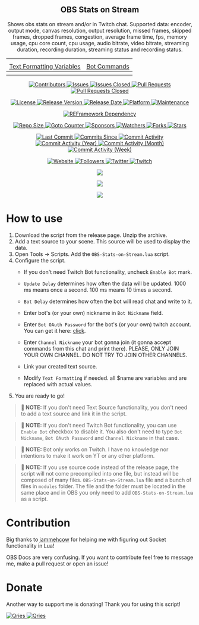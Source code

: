 <p align="center">
	<h2 align="center"><b>OBS Stats on Stream</b></h2>
	<p align="center">Shows obs stats on stream and/or in Twitch chat. Supported data: encoder, output mode, canvas resolution, output resolution, missed frames, skipped frames, dropped frames, congestion,  average frame time, fps, memory usage, cpu core count, cpu usage, audio bitrate, video bitrate, streaming duration, recording duration, streaming status and recording status.</p>
</p>

<table style="width:100%" align="center">
<tr><th colspan="2"></th></tr>
<tr>
	<td align="center"><a href="./Text-Formatting-Variables.md">Text Formatting Variables</a></td>
	<td align="center"><a href="./Bot-Commands.md">Bot Commands</a></td>	
</tr>
  <tr><th colspan="2"></th></tr>
</table>

<p align="center">
	<a href="https://github.com/greencomfytea/obs-stats-on-stream/graphs/contributors">
		<img alt="Contributors" src="https://img.shields.io/github/contributors/greencomfytea/obs-stats-on-stream" />
	</a>
	<a href="https://github.com/greencomfytea/obs-stats-on-stream/issues">
		<img alt="Issues" src="https://img.shields.io/github/issues/greencomfytea/obs-stats-on-stream" />
	</a>
	<a href="https://github.com/greencomfytea/obs-stats-on-stream/issues">
		<img alt="Issues Closed" src="https://img.shields.io/github/issues-closed/greencomfytea/obs-stats-on-stream" />
	</a>
	<a href="https://github.com/greencomfytea/obs-stats-on-stream/pulls">
		<img alt="Pull Requests" src="https://img.shields.io/github/issues-pr/greencomfytea/obs-stats-on-stream" />
	</a>
	<a href="https://github.com/greencomfytea/obs-stats-on-stream/pulls">
		<img alt="Pull Requests Closed" src="https://img.shields.io/github/issues-pr-closed/greencomfytea/obs-stats-on-stream" />
	</a>
</p>
<p align="center">
	<a href="https://github.com/greencomfytea/obs-stats-on-stream/blob/main/LICENSE">
		<img alt="License" src="https://img.shields.io/github/license/greencomfytea/obs-stats-on-stream" />
	</a>
	<a href="https://github.com/greencomfytea/obs-stats-on-stream/releases">
		<img alt="Release Version" src="https://img.shields.io/github/v/release/greencomfytea/obs-stats-on-stream" />
	</a>
	<a href="https://github.com/greencomfytea/obs-stats-on-stream/releases">
		<img alt="Release Date" src="https://img.shields.io/github/release-date/greencomfytea/obs-stats-on-stream" />
	</a>
	<a href="">
		<img alt="Platform" src="https://img.shields.io/badge/platform-win%20%7C%20linux%20%7C%20steam%20deck-lightgrey" />
	</a>
	<a href="">
		<img alt="Maintenance" src="https://img.shields.io/maintenance/yes/2023" />
	</a>
</p>
<p align="center">
	<a href="https://obsproject.com/">
		<img alt="REFramework Dependency" src="https://img.shields.io/badge/dependency-OBS%20Studio-green" />
	</a>
</p>
<p align="center">
	<a href="">
		<img alt="Repo Size" src="https://img.shields.io/github/repo-size/greencomfytea/obs-stats-on-stream" />
	</a>
	<a href="">
		<img alt="Goto Counter" src="https://img.shields.io/github/search/greencomfytea/obs-stats-on-stream/goto" />
	</a>
	<a href="https://github.com/sponsors/greencomfytea">
		<img alt="Sponsors" src="https://img.shields.io/github/sponsors/greencomfytea" />
	</a>
	<a href="">
		<img alt="Watchers" src="https://img.shields.io/github/watchers/greencomfytea/obs-stats-on-stream" />
	</a>
	<a href="https://github.com/greencomfytea/obs-stats-on-stream/forks">
		<img alt="Forks" src="https://img.shields.io/github/forks/greencomfytea/obs-stats-on-stream" />
	</a>
	<a href="">
		<img alt="Stars" src="https://img.shields.io/github/stars/greencomfytea/obs-stats-on-stream" />
	</a>
</p>
<p align="center">
	<a href="https://github.com/greencomfytea/obs-stats-on-stream/commits/main">
		<img alt="Last Commit" src="https://img.shields.io/github/last-commit/greencomfytea/obs-stats-on-stream" />
	</a>
	<a href="https://github.com/greencomfytea/obs-stats-on-stream/commits/main">
		<img alt="Commits Since" src="https://img.shields.io/github/commits-since/greencomfytea/obs-stats-on-stream/latest" />
	</a>
	<a href="https://github.com/greencomfytea/obs-stats-on-stream/graphs/commit-activity">
		<img alt="Commit Activity" src="https://img.shields.io/github/commit-activity/t/greencomfytea/obs-stats-on-stream" />
	</a>
	<a href="https://github.com/greencomfytea/obs-stats-on-stream/graphs/commit-activity">
		<img alt="Commit Activity (Year)" src="https://img.shields.io/github/commit-activity/y/greencomfytea/obs-stats-on-stream" />
	</a>
	<a href="https://github.com/greencomfytea/obs-stats-on-stream/graphs/commit-activity">
		<img alt="Commit Activity (Month)" src="https://img.shields.io/github/commit-activity/m/greencomfytea/obs-stats-on-stream" />
	</a>
	<a href="https://github.com/greencomfytea/obs-stats-on-stream/graphs/commit-activity">
		<img alt="Commit Activity (Week)" src="https://img.shields.io/github/commit-activity/w/greencomfytea/obs-stats-on-stream" />
	</a>
</p>
<p align="center">
	<a href="https://obsproject.com/forum/resources/obs-stats-on-stream.1319/">
		<img alt="Website" src="https://img.shields.io/website?down_color=red&down_message=down&up_color=green&up_message=up&url=https://obsproject.com/forum/resources/obs-stats-on-stream.1319/" />
	</a>
	<a href="https://github.com/greencomfytea?tab=followers">
		<img alt="Followers" src="https://img.shields.io/github/followers/greencomfytea" />
	</a>
	<a href="https://twitter.com/greencomfytea">
		<img alt="Twitter" src="https://img.shields.io/twitter/follow/greencomfytea" />
	</a>
	<a href="https://www.twitch.tv/greencomfytea">
		<img alt="Twitch" src="https://img.shields.io/twitch/status/greencomfytea" />
	</a>
</p>

<p align="center">
	<a>
		<img align="center" src="https://i.imgur.com/uMnrq4r.png" />
	</a>
</p>

<p align="center">
	<a>
		<img align="center" src="https://i.imgur.com/6E7Ku9B.png" />
	</a>
</p>

<p align="center">
	<a>
		<img align="center" src="https://i.imgur.com/Wfi0c1u.png" />
	</a>
</p>

# How to use
1. Download the script from the release page. Unzip the archive. 
2. Add a text source to your scene. This source will be used to display the data.
3. Open Tools -> Scripts. Add the `OBS-Stats-on-Stream.lua` script.
4. Configure the script.
	* If you don't need Twitch Bot functionality, uncheck `Enable Bot` mark.
    * `Update Delay` determines how often the data will be updated. 1000 ms means once a second. 100 ms means 10 times a second.
	* `Bot Delay` determines how often the bot will read chat and write to it.
    
	* Enter bot's (or your own) nickname in `Bot Nickname` field.
	* Enter `Bot OAuth Password` for the bot's (or your own) twitch account. You can get it here: [click](https://twitchapps.com/tmi).
	* Enter `Channel Nickname` your bot gonna join (it gonna accept commands from this chat and print there). PLEASE, ONLY JOIN YOUR OWN CHANNEL. DO NOT TRY TO JOIN OTHER CHANNELS.
	* Link your created text source.
    * Modify `Text Formatting` if needed. all $name are variables and are replaced with actual values.
5. You are ready to go!

>**:pushpin: NOTE:**   If you don't need Text Source functionality, you don't need to add a text source and link it in the script.

>**:pushpin: NOTE:**   If you don't need Twitch Bot functionality, you can use `Enable Bot` checkbox to disable it. You also don't need to type `Bot Nickname`, `Bot OAuth Password` and `Channel Nickname` in that case.

>**:pushpin: NOTE:**   Bot only works on Twitch. I have no knowledge nor intentions to make it work on YT or any other platform.

>**:pushpin: NOTE:**   If you use source code instead of the release page, the script will not come precompiled into one file, but instead will be composed of many files. `OBS-Stats-on-Stream.lua` file and a bunch of files in `modules` folder. The file and the folder must be located in the same place and in OBS you only need to add `OBS-Stats-on-Stream.lua` as a script.

# Contribution

Big thanks to [jammehcow](https://github.com/jammehcow) for helping me with figuring out Socket functionality in Lua!

OBS Docs are very confusing. If you want to contribute feel free to message me, make a pull request or open an issue!

# Donate

Another way to support me is donating! Thank you for using this script!

 <a href="https://streamelements.com/greencomfytea/tip">
  <img alt="Qries" src="https://panels.twitch.tv/panel-48897356-image-c6155d48-b689-4240-875c-f3141355cb56">
</a>
<a href="https://ko-fi.com/greencomfytea">
  <img alt="Qries" src="https://panels.twitch.tv/panel-48897356-image-c2fcf835-87e4-408e-81e8-790789c7acbc">
</a>
